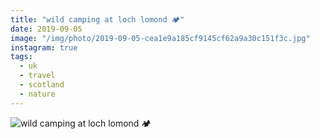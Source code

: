 ```yaml
---
title: "wild camping at loch lomond 🏕"
date: 2019-09-05
image: "/img/photo/2019-09-05-cea1e9a185cf9145cf62a9a30c151f3c.jpg"
instagram: true
tags:
  - uk
  - travel
  - scotland
  - nature
---
```


![wild camping at loch lomond 🏕](/img/photo/2019-09-05-cea1e9a185cf9145cf62a9a30c151f3c.jpg)
